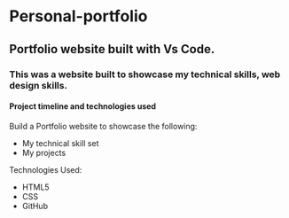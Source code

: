 # Personal-portfolio

<h2> Portfolio website built with Vs Code. </h1>

<h3>  This was a website built to showcase my technical skills, web design skills.</h3>

<h4>Project timeline and technologies used </h4>

<p>Build a Portfolio website to showcase the following:</p>

<ul>
<li>My technical skill set </li>

<li>My projects</li>

</ul>

<p>Technologies Used:</p>

<ul>
<li>HTML5</li>

<li>CSS</li>

<li>GitHub</li>
</ul>
